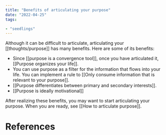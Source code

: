 ```yaml
---
title: "Benefits of articulating your purpose"
date: "2022-04-25"
tags:

- "seedlings"
---
```


Although it can be difficult to articulate, articulating your [[thoughts/purpose]] has many benefits. Here are some of its benefits:
- Since [[purpose is a convergence tool]], once you have articulated it, [[Purpose organizes your life]].
- You can use purpose as a filter for the information that flows into your life. You can implement a rule to [[Only consume information that is relevant to your purpose]].
- [[Purpose differentiates between primary and secondary interests]].
- [[Purpose is ideally motivational]]

After realizing these benefits, you may want to start articulating your purpose. When you are ready, see [[How to articulate purpose]].

# References
